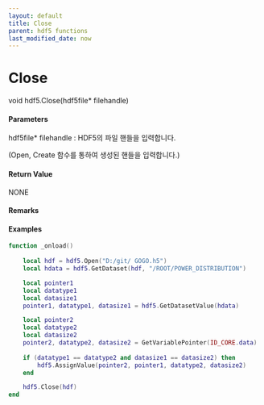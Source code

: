 ```yaml
---
layout: default
title: Close
parent: hdf5 functions
last_modified_date: now
---
```


# Close

void hdf5.Close\(hdf5file* filehandle\)

#### Parameters

hdf5file* filehandle : HDF5의 파일 핸들을 입력합니다.

(Open, Create 함수를 통하여 생성된 핸들을 입력합니다.)
#### Return Value

NONE

#### Remarks



#### Examples

```lua
function _onload()
	
	local hdf = hdf5.Open("D:/git/ GOGO.h5")
	local hdata = hdf5.GetDataset(hdf, "/ROOT/POWER_DISTRIBUTION")

	local pointer1
	local datatype1
	local datasize1
	pointer1, datatype1, datasize1 = hdf5.GetDatasetValue(hdata)

	local pointer2
	local datatype2
	local datasize2
	pointer2, datatype2, datasize2 = GetVariablePointer(ID_CORE.data)
	
	if (datatype1 == datatype2 and datasize1 == datasize2) then
		hdf5.AssignValue(pointer2, pointer1, datatype2, datasize2)
	end

	hdf5.Close(hdf)
end

```
